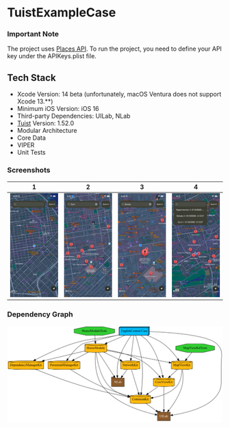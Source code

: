 # TuistExampleCase

### Important Note

The project uses [Places API](https://places.demo.api.here.com/places/). To run the project, you need to define your API key under the APIKeys.plist file.

## Tech Stack

- Xcode Version: 14 beta (unfortunately, macOS Ventura does not support Xcode 13.**)
- Minimum iOS Version: iOS 16
- Third-party Dependencies: UILab, NLab
- [Tuist](https://tuist.io) Version: 1.52.0
- Modular Architecture
- Core Data
- VIPER
- Unit Tests

### Screenshots
| 1 | 2 | 3 | 4 |
|---|--|--|---|
| <img src="assets/screenShot1.png" width="200"> | <img src="assets/screenShot2.png" width="200"> | <img src="assets/screenShot3.png" width="200"> | <img src="assets/screenShot4.png" width="200"> | 


### Dependency Graph
![graph](assets/graph.png)







